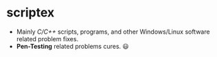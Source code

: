 # scriptex

- Mainly *C/C++* scripts, programs, and other Windows/Linux software related problem fixes.
- **Pen-Testing** related problems cures. :smiley:
